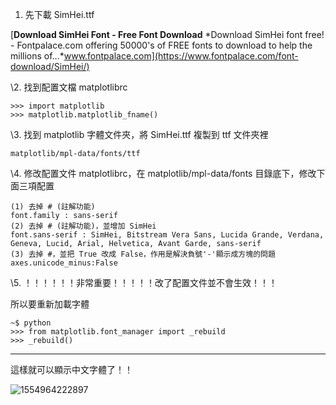 1. 先下載 SimHei.ttf

[**Download SimHei Font - Free Font Download**
*Download SimHei font free! - Fontpalace.com offering 50000's of FREE fonts to download to help the millions of…*www.fontpalace.com](https://www.fontpalace.com/font-download/SimHei/)

\2. 找到配置文檔 matplotlibrc

```
>>> import matplotlib
>>> matplotlib.matplotlib_fname()
```

\3. 找到 matplotlib 字體文件夾，將 SimHei.ttf 複製到 ttf 文件夾裡

```
matplotlib/mpl-data/fonts/ttf
```

\4. 修改配置文件 matplotlibrc，在 matplotlib/mpl-data/fonts 目錄底下，修改下面三項配置

```
(1) 去掉 # (註解功能)
font.family : sans-serif
(2) 去掉 # (註解功能)，並增加 SimHei
font.sans-serif : SimHei, Bitstream Vera Sans, Lucida Grande, Verdana, Geneva, Lucid, Arial, Helvetica, Avant Garde, sans-serif
(3) 去掉 #，並把 True 改成 False，作用是解決負號'-'顯示成方塊的問題
axes.unicode_minus:False
```

\5. ！！！！！！非常重要！！！！！改了配置文件並不會生效！！！

所以要重新加載字體

```
~$ python
>>> from matplotlib.font_manager import _rebuild
>>> _rebuild()
```

------

這樣就可以顯示中文字體了！！

![1554964222897](C:\Users\25080\AppData\Roaming\Typora\typora-user-images\1554964222897.png)